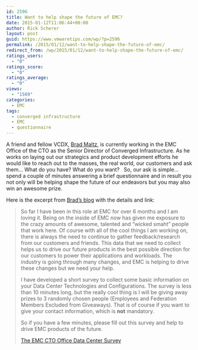 ```yaml
---
id: 2596
title: Want to help shape the future of EMC?
date: 2015-01-12T11:06:44+00:00
author: Rick Scherer
layout: post
guid: https://www.vmwaretips.com/wp/?p=2596
permalink: /2015/01/12/want-to-help-shape-the-future-of-emc/
redirect_from: /wp/2015/01/12/want-to-help-shape-the-future-of-emc/
ratings_users:
  - "0"
ratings_score:
  - "0"
ratings_average:
  - "0"
views:
  - "1569"
categories:
  - EMC
tags:
  - converged infrastructure
  - EMC
  - questionnaire
---
```

A friend and fellow VCDX, <a href="https://twitter.com/bmaltz" target="_blank">Brad Maltz</a>, is currently working in the EMC Office of the CTO as the Senior Director of Converged Infrastructure. As he works on laying out our strategics and product development efforts he would like to reach out to the masses, the real world, our customers and ask them&#8230; What do you have? What do you want?   So, our ask is simple&#8230; spend a couple of minutes answering a brief questionnaire and in result you not only will be helping shape the future of our endeavors but you may also win an awesome prize.

Here is the excerpt from <a href="http://www.cloudywhenvirtual.com/?p=46" target="_blank">Brad&#8217;s blog</a> with the details and link:

> So far I have been in this role at EMC for over 6 months and I am loving it. Being on the inside of EMC now has given me exposure to the crazy amounts of awesome, talented and “wicked smaht” people that work here. Of course with all of the cool things I am working on, there is always the need to continue to gather feedback/research from our customers and friends. This data that we need to collect helps us to drive our future products in the best possible direction for our customers to power their applications and workloads. The industry is going through many changes, and EMC is helping to drive these changes but we need your help.
> 
> I have developed a short survey to collect some basic information on your Data Center Technologies and Configurations. The survey is less than 10 minutes long, but the really cool thing is I will be giving away prizes to 3 randomly chosen people (Employees and Federation Members Excluded from Giveaways). That is of course if you want to give your contact information, which is **not** mandatory.
> 
> So if you have a few minutes, please fill out this survey and help to drive EMC products of the future.
> 
> <a href="https://www.surveymonkey.com/r/EMC_OCTO_CI_and_DataCenter" target="_blank">The EMC CTO Office Data Center Survey</a>